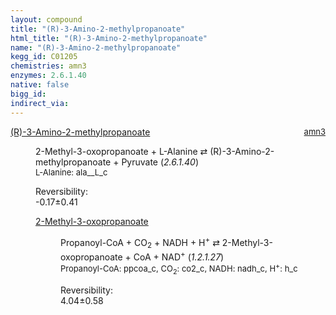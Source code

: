 ```yaml
---
layout: compound
title: "(R)-3-Amino-2-methylpropanoate"
html_title: "(R)-3-Amino-2-methylpropanoate"
name: "(R)-3-Amino-2-methylpropanoate"
kegg_id: C01205
chemistries: amn3
enzymes: 2.6.1.40
native: false
bigg_id:
indirect_via:
---
```

<dl><dt class="rs-product"><a class="link-dark" data-bs-html="true" data-bs-title="KEGG: C01205" data-bs-toggle="tooltip" href="{{ site.url }}{{ site.baseurl }}/compounds/C01205">(R)-3-Amino-2-methylpropanoate</a><span style="float: right; max-width: 40%"><a class="link-dark opacity-50" href="{{ site.url }}{{ site.baseurl }}/chemistries/amn3" style="font-size: small; word-wrap: anywhere;">amn3</a></span></dt><dd><p>2-Methyl-3-oxopropanoate + L-Alanine ⇄ (R)-3-Amino-2-methylpropanoate + Pyruvate (<i>2.6.1.40</i>)<br/><span style="font-size: small;"><span data-bs-html="true" data-bs-title="KEGG: C00041" data-bs-toggle="tooltip">L-Alanine</span>: ala__L_c</span><br/><div class="reversibility_info">Reversibility: <div class="progress" style="flex-direction: row-reverse;"><div aria-valuemax="10" aria-valuemin="0" aria-valuenow="-0.172379609980964" class="progress-bar bg-success" role="progressbar" style="width: 1.72%"></div><div aria-valuemax="10" aria-valuemin="0" aria-valuenow="-0.172379609980964" class="progress-bar bg-warning" role="progressbar" style="width: 4.06%"></div></div><span>-0.17±0.41</span><div class="progress"><div aria-valuemax="10" aria-valuemin="0" aria-valuenow="-0.172379609980964" class="progress-bar bg-danger" role="progressbar" style="width: 0%"></div></div></div></p><dl><dt><a class="link-dark" data-bs-html="true" data-bs-title="KEGG: C00349" data-bs-toggle="tooltip" href="{{ site.url }}{{ site.baseurl }}/compounds/C00349">2-Methyl-3-oxopropanoate</a><span style="float: right; max-width: 40%"><a class="link-dark opacity-50" href="{{ site.url }}{{ site.baseurl }}/chemistries/None" style="font-size: small; word-wrap: anywhere;"></a></span></dt><dd><p>Propanoyl-CoA + CO<sub>2</sub> + NADH + H<sup>+</sup> ⇄ 2-Methyl-3-oxopropanoate + CoA + NAD<sup>+</sup> (<i>1.2.1.27</i>)<br/><span style="font-size: small;"><span data-bs-html="true" data-bs-title="KEGG: C00100" data-bs-toggle="tooltip">Propanoyl-CoA</span>: ppcoa_c, <span data-bs-html="true" data-bs-title="KEGG: C00011" data-bs-toggle="tooltip">CO<sub>2</sub></span>: co2_c, <span data-bs-html="true" data-bs-title="KEGG: C00004" data-bs-toggle="tooltip">NADH</span>: nadh_c, <span data-bs-html="true" data-bs-title="KEGG: C00080" data-bs-toggle="tooltip">H<sup>+</sup></span>: h_c</span><br/><div class="reversibility_info">Reversibility: <div class="progress"><div aria-valuemax="100" aria-valuemin="0" aria-valuenow="0" class="progress-bar bg-success" role="progressbar" style="width: 0%"></div></div><span>4.04±0.58</span><div class="progress"><div aria-valuemax="10" aria-valuemin="0" aria-valuenow="4.037862762789338" class="progress-bar bg-danger" role="progressbar" style="width: 40.38%"></div><div aria-valuemax="10" aria-valuemin="0" aria-valuenow="4.037862762789338" class="progress-bar bg-warning" role="progressbar" style="width: 5.79%"></div></div></div></p><dl></dl></dd></dl></dd></dl>